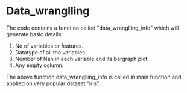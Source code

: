 # Data_wranglling
The code contains a function called "data_wranglling_info" which will generate basic details:
1. No of variables or features.
2. Datatype of all the variables.
3. Number of Nan in each variable and its bargraph plot.
4. Any empty column.

The above function data_wranglling_info is called in main function and applied on very popular dataset "iris".



